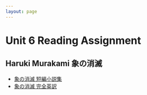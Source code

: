 ```yaml
---
layout: page
---
```


# Unit 6 Reading Assignment

## Haruki Murakami 象の消滅

* [象の消滅 短編小説集](https://bookworm.improve-future.com/book/23454)
* [象の消滅 完全英訳](https://bookworm.improve-future.com/book/23455)
